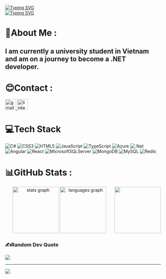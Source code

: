 

<p >
    <a  href="https://git.io/typing-svg"><img src="https://readme-typing-svg.demolab.com?font=Fira+Code&size=26&duration=1&pause=1000&repeat=false&width=435&lines=Nghia+Nghia&vCenter=true" alt="Typing SVG" /></a>
  <br/>
 <a href="https://git.io/typing-svg"><img src="https://readme-typing-svg.demolab.com?font=Fira+Code&weight=700&size=30&pause=900&color=571FF7&width=435&lines=.NET+DEVELOPER;Can+Do+Attitude+!;Always+Adapt+New+Things" alt="Typing SVG" /></a>
</p>



# 💫About Me :
<h2>
  I am currently a university student in Vietnam and am on a journey to become a .NET developer.
</h2>


# 😊Contact : 
<div align="left">
    <a href="https://mail.google.com/mail/u/0/#inbox?compose=new&to=nghiadai.2004work@gmail.com">
    <img src="https://img.shields.io/static/v1?message=Gmail&logo=gmail&label=&color=D14836&logoColor=white&labelColor=&style=for-the-badge" height="35" alt="gmail logo"  />
    </a>
    <a href="https://www.linkedin.com/in/hong-dai-nghia-721101300/">
        <img src="https://img.shields.io/static/v1?message=LinkedIn&logo=linkedin&label=&color=0077B5&logoColor=white&labelColor=&style=for-the-badge" height="35" alt="linkedin logo"  />
    </a>
</div>

# 💻Tech Stack
![C#](https://img.shields.io/badge/c%23-%23239120.svg?style=for-the-badge&logo=c-sharp&logoColor=white) ![CSS3](https://img.shields.io/badge/css3-%231572B6.svg?style=for-the-badge&logo=css3&logoColor=white) ![HTML5](https://img.shields.io/badge/html5-%23E34F26.svg?style=for-the-badge&logo=html5&logoColor=white) ![JavaScript](https://img.shields.io/badge/javascript-%23323330.svg?style=for-the-badge&logo=javascript&logoColor=%23F7DF1E) ![TypeScript](https://img.shields.io/badge/typescript-%23007ACC.svg?style=for-the-badge&logo=typescript&logoColor=white) ![Azure](https://img.shields.io/badge/azure-%230072C6.svg?style=for-the-badge&logo=azure-devops&logoColor=white) ![.Net](https://img.shields.io/badge/.NET-5C2D91?style=for-the-badge&logo=.net&logoColor=white) ![Angular](https://img.shields.io/badge/angular-%23DD0031.svg?style=for-the-badge&logo=angular&logoColor=white) ![React](https://img.shields.io/badge/react-%2320232a.svg?style=for-the-badge&logo=react&logoColor=%2361DAFB) ![MicrosoftSQLServer](https://img.shields.io/badge/Microsoft%20SQL%20Sever-CC2927?style=for-the-badge&logo=microsoft%20sql%20server&logoColor=white) ![MongoDB](https://img.shields.io/badge/MongoDB-%234ea94b.svg?style=for-the-badge&logo=mongodb&logoColor=white) ![MySQL](https://img.shields.io/badge/mysql-%2300f.svg?style=for-the-badge&logo=mysql&logoColor=white) ![Redis](https://img.shields.io/badge/redis-%23DD0031.svg?style=for-the-badge&logo=redis&logoColor=white)

# 📊GitHub Stats :
<div align="center">
  <img src="https://github-readme-stats.vercel.app/api?username=nghia0coder&hide_title=false&hide_rank=false&show_icons=true&include_all_commits=true&count_private=true&disable_animations=true&theme=dracula&locale=en&hide_border=false" height="150" alt="stats graph"  />
  <img src="https://github-readme-stats.vercel.app/api/top-langs?username=nghia0coder&locale=en&hide_title=false&layout=compact&card_width=320&langs_count=5&theme=dracula&hide_border=false" height="150" alt="languages graph"  />
    <img align="right" height="150" src="https://i.giphy.com/media/v1.Y2lkPTc5MGI3NjExZ3FzNnBnejlhazNrcHRsZzltbXYzbm5oNTR3aDRnYnNmajlkbmhpaiZlcD12MV9pbnRlcm5hbF9naWZfYnlfaWQmY3Q9Zw/JdyQWFOVo6s5G/giphy.gif"  />
</div>

### ✍️Random Dev Quote
![](https://quotes-github-readme.vercel.app/api?type=horizontal&theme=light)

---
[![](https://visitcount.itsvg.in/api?id=nghia0coder&icon=0&color=0)](https://visitcount.itsvg.in)


